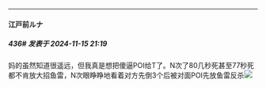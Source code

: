 ﻿
*****

####  江戸前ルナ  
##### 436#       发表于 2024-11-15 21:19

妈的虽然知道很遥远，但我真是想把傻逼POI给T了。N次了80几秒死甚至77秒死都不肯放大招鱼雷，N次眼睁睁地看着对方先倒3个后被对面POI先放鱼雷反杀<img src="https://static.saraba1st.com/image/smiley/face2017/163.png" referrerpolicy="no-referrer">

